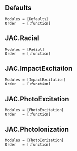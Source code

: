 ##  Defaults
```@autodocs
Modules = [Defaults]
Order   = [:function]
```

##  JAC.Radial
```@autodocs
Modules = [Radial]
Order   = [:function]
```

##  JAC.ImpactExcitation
```@autodocs
Modules = [ImpactExcitation]
Order   = [:function]
```

##  JAC.PhotoExcitation
```@autodocs
Modules = [PhotoExcitation]
Order   = [:function]
```

##  JAC.PhotoIonization
```@autodocs
Modules = [PhotoIonization]
Order   = [:function]
```
